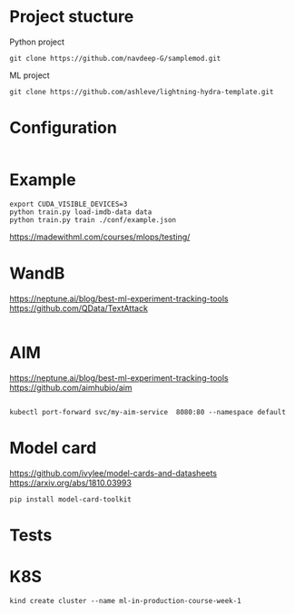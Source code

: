 # Project stucture 

Python project 

```
git clone https://github.com/navdeep-G/samplemod.git
```

ML project 
```
git clone https://github.com/ashleve/lightning-hydra-template.git
```

# Configuration 


```
```


# Example 


```
export CUDA_VISIBLE_DEVICES=3
python train.py load-imdb-data data
python train.py train ./conf/example.json
```

https://madewithml.com/courses/mlops/testing/


# WandB

https://neptune.ai/blog/best-ml-experiment-tracking-tools
https://github.com/QData/TextAttack

```
```

# AIM 

https://neptune.ai/blog/best-ml-experiment-tracking-tools
https://github.com/aimhubio/aim


```

kubectl port-forward svc/my-aim-service  8080:80 --namespace default
```



# Model card

https://github.com/ivylee/model-cards-and-datasheets
https://arxiv.org/abs/1810.03993

```
pip install model-card-toolkit
```


# Tests 


# K8S 


```
kind create cluster --name ml-in-production-course-week-1
```